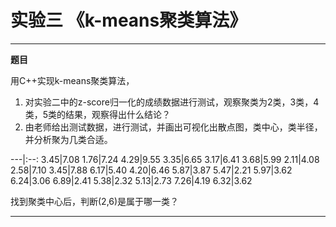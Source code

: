 # 实验三  《k-means聚类算法》

---

**题目**

用C++实现k-means聚类算法，
1. 对实验二中的z-score归一化的成绩数据进行测试，观察聚类为2类，3类，4类，5类的结果，观察得出什么结论？
2. 由老师给出测试数据，进行测试，并画出可视化出散点图，类中心，类半径，并分析聚为几类合适。

---|:--:
3.45|7.08
1.76|7.24
4.29|9.55
3.35|6.65
3.17|6.41
3.68|5.99
2.11|4.08
2.58|7.10
3.45|7.88
6.17|5.40
4.20|6.46
5.87|3.87
5.47|2.21
5.97|3.62
6.24|3.06
6.89|2.41
5.38|2.32
5.13|2.73
7.26|4.19
6.32|3.62

找到聚类中心后，判断(2,6)是属于哪一类？

---
